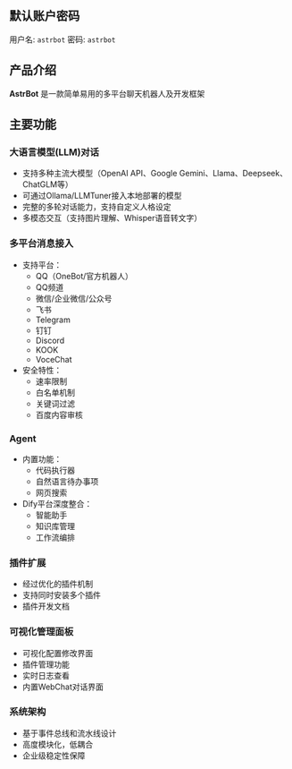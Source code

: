 ## 默认账户密码

用户名: `astrbot`
密码: `astrbot`

## 产品介绍

**AstrBot** 是一款简单易用的多平台聊天机器人及开发框架

## 主要功能

### 大语言模型(LLM)对话

- 支持多种主流大模型（OpenAI API、Google Gemini、Llama、Deepseek、ChatGLM等）
- 可通过Ollama/LLMTuner接入本地部署的模型
- 完整的多轮对话能力，支持自定义人格设定
- 多模态交互（支持图片理解、Whisper语音转文字）

### 多平台消息接入

- 支持平台：
  - QQ（OneBot/官方机器人）
  - QQ频道
  - 微信/企业微信/公众号
  - 飞书
  - Telegram
  - 钉钉
  - Discord
  - KOOK
  - VoceChat
- 安全特性：
  - 速率限制
  - 白名单机制
  - 关键词过滤
  - 百度内容审核

### Agent

- 内置功能：
  - 代码执行器
  - 自然语言待办事项
  - 网页搜索
- Dify平台深度整合：
  - 智能助手
  - 知识库管理
  - 工作流编排

### 插件扩展

- 经过优化的插件机制
- 支持同时安装多个插件
- 插件开发文档

### 可视化管理面板

- 可视化配置修改界面
- 插件管理功能
- 实时日志查看
- 内置WebChat对话界面

### 系统架构

- 基于事件总线和流水线设计
- 高度模块化，低耦合
- 企业级稳定性保障
